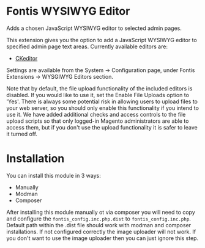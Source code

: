 Fontis WYSIWYG Editor
=====================

Adds a chosen JavaScript WYSIWYG editor to selected admin pages.

This extension gives you the option to add a JavaScript WYSIWYG editor to specified admin page text areas. Currently available editors are:

* [CKeditor](http://ckeditor.com/)

Settings are available from the System &rarr; Configuration page, under Fontis Extensions &rarr; WYSGIWYG Editors section.

Note that by default, the file upload functionality of the included editors is disabled. If you would like to use it, set the Enable File Uploads option to 'Yes'. There is always some potential risk in allowing users to upload files to your web server, so you should only enable this functionality if you intend to use it. We have added additional checks and access controls to the file upload scripts so that only logged-in Magento administrators are able to access them, but if you don't use the upload functionality it is safer to leave it turned off.

Installation
============

You can install this module in 3 ways:

- Manually
- Modman
- Composer

After installing this module manually ot via composer you will need to copy and configure the `fontis_config.inc.php.dist` to `fontis_config.inc.php`.
Default path within the .dist file should work with modman and composer installations. If not configured correctly the image uploader will not work.
If you don't want to use the image uploader then you can just ignore this step.